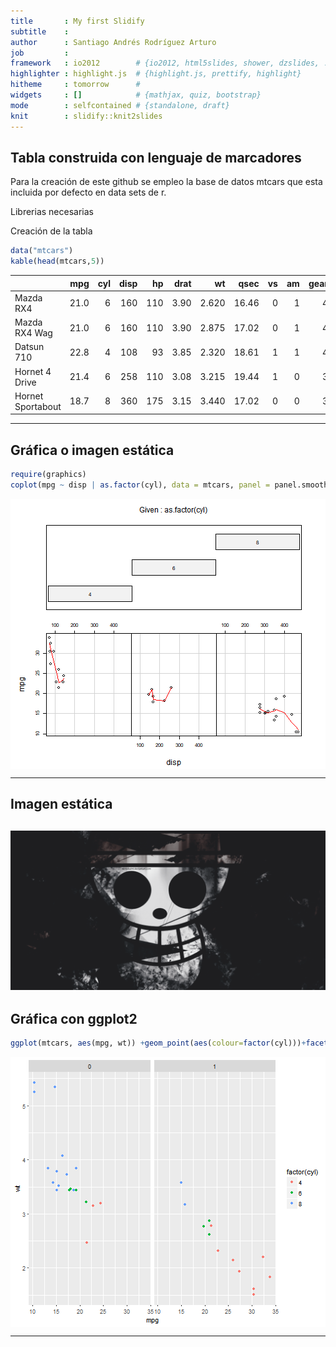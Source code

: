 ```yaml
---
title       : My first Slidify
subtitle    : 
author      : Santiago Andrés Rodríguez Arturo  
job         : 
framework   : io2012        # {io2012, html5slides, shower, dzslides, ...}
highlighter : highlight.js  # {highlight.js, prettify, highlight}
hitheme     : tomorrow      # 
widgets     : []            # {mathjax, quiz, bootstrap}
mode        : selfcontained # {standalone, draft}
knit        : slidify::knit2slides
---
```


## Tabla construida con lenguaje de marcadores 
Para la creación de este github se empleo la base de datos mtcars que esta incluida por defecto en data sets de r.


Librerias necesarias 

Creación de la tabla

```r
data("mtcars")
kable(head(mtcars,5))
```



|                  |  mpg| cyl| disp|  hp| drat|    wt|  qsec| vs| am| gear| carb|
|:-----------------|----:|---:|----:|---:|----:|-----:|-----:|--:|--:|----:|----:|
|Mazda RX4         | 21.0|   6|  160| 110| 3.90| 2.620| 16.46|  0|  1|    4|    4|
|Mazda RX4 Wag     | 21.0|   6|  160| 110| 3.90| 2.875| 17.02|  0|  1|    4|    4|
|Datsun 710        | 22.8|   4|  108|  93| 3.85| 2.320| 18.61|  1|  1|    4|    1|
|Hornet 4 Drive    | 21.4|   6|  258| 110| 3.08| 3.215| 19.44|  1|  0|    3|    1|
|Hornet Sportabout | 18.7|   8|  360| 175| 3.15| 3.440| 17.02|  0|  0|    3|    2|

---

## Gráfica o imagen estática  

```r
require(graphics)
coplot(mpg ~ disp | as.factor(cyl), data = mtcars, panel = panel.smooth, rows = 1)
```

<img src="assets/fig/simple-plot-1.png" title="plot of chunk simple-plot" alt="plot of chunk simple-plot" style="display: block; margin: auto;" />

---


## Imagen estática  


![descripcion](imagen.png)
---


## Gráfica con ggplot2

```r
ggplot(mtcars, aes(mpg, wt)) +geom_point(aes(colour=factor(cyl)))+facet_grid(.~am)
```

<img src="assets/fig/unnamed-chunk-3-1.png" title="plot of chunk unnamed-chunk-3" alt="plot of chunk unnamed-chunk-3" style="display: block; margin: auto;" />

---
